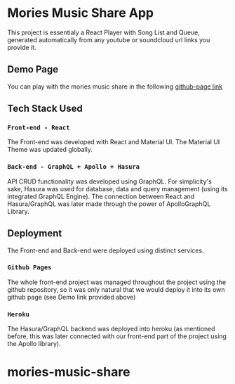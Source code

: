 # Mories Music Share App

This project is essentialy a React Player with Song List and Queue, generated automatically from any youtube or soundcloud url links you provide it.

## Demo Page

You can play with the mories music share in the following [github-page link](https://mvmories.github.io/mories-music-share)

## Tech Stack Used

### `Front-end - React`

The Front-end was developed with React and Material UI.
The Material UI Theme was updated globally.

### `Back-end - GraphQL + Apollo + Hasura`

API CRUD functionality was developed using GraphQL.
For simplicity's sake, Hasura was used for database, data and query management (using its integrated GraphQL Engine).
The connection between React and Hasura/GraphQL was later made through the power of ApolloGraphQL Library.

## Deployment

The Front-end and Back-end were deployed using distinct services.

### `Github Pages`

The whole front-end project was managed throughout the project using the github repository, so it was only natural that we would deploy it into its own github page (see Demo link provided above)

### `Heroku`

The Hasura/GraphQL backend was deployed into heroku (as mentioned before, this was later connected with our front-end part of the project using the Apollo library).

# mories-music-share
